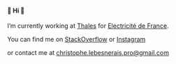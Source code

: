 #### 🦆 Hi 🦆

I’m currently working at [Thales](https://www.thalesgroup.com/) for [Electricité de France](https://www.edf.fr/).

You can find me on [StackOverflow](http://stackoverflow.com/users/990193/christophe) or [Instagram](https://www.instagram.com/christophe.lebesnerais)

or contact me at christophe.lebesnerais.pro@gmail.com
